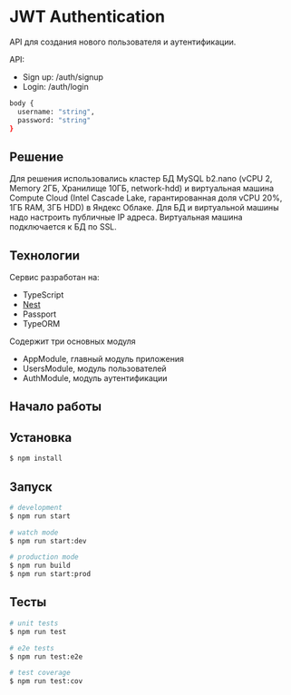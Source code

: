 # JWT Authentication
API для создания нового пользователя и аутентификации.

API:

- Sign up: /auth/signup
- Login: /auth/login

```bash
body {
  username: "string",
  password: "string"
}
```

## Решение
Для решения использовались кластер БД MySQL b2.nano (vCPU 2, Memory 2ГБ, Хранилище 10ГБ, network-hdd) и виртуальная машина Compute Cloud (Intel Cascade Lake, гарантированная доля vCPU 20%, 1ГБ RAM, 3ГБ HDD) в Яндекс Облаке. Для БД и виртуальной машины надо настроить публичные IP адреса. Виртуальная машина подключается к БД по SSL.

## Технологии
Сервис разработан на:

- TypeScript
- [Nest](https://github.com/nestjs/nest)
- Passport
- TypeORM

Содержит три основных модуля

- AppModule, главный модуль приложения
- UsersModule, модуль пользователей
- AuthModule, модуль аутентификации

## Начало работы

## Установка

```bash
$ npm install
```

## Запуск

```bash
# development
$ npm run start

# watch mode
$ npm run start:dev

# production mode
$ npm run build
$ npm run start:prod
```

## Тесты

```bash
# unit tests
$ npm run test

# e2e tests
$ npm run test:e2e

# test coverage
$ npm run test:cov
```
